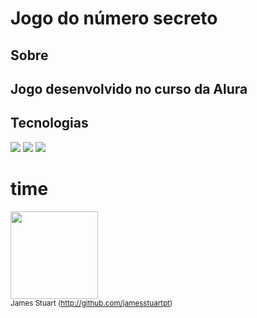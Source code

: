 <h1>Jogo do número secreto</h1>

<h2>Sobre<h2>
<p>Jogo desenvolvido no curso da Alura</p>

## Tecnologias
<div>
  <img src="https://img.shields.io/badge/HTML-239120?style=for-the-badge&logo=html5&logoColor=white">
  <img src="https://img.shields.io/badge/CSS-239120?&style=for-the-badge&logo=css3&logoColor=white">
  <img src="https://img.shields.io/badge/JavaScript-F7DF1E?style=for-the-badge&logo=javascript&logoColor=black">
</div>

# time
<img src="https://avatars.githubusercontent.com/u/75090398?s=400&u=dea89b62c6a58868cdbc272c151911b3773df6b9&v=4" width=140><br><sub>James Stuart (http://github.com/jamesstuartpt)<sub>
